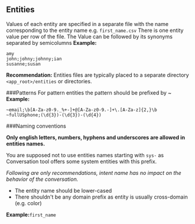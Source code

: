 ## Entities
Values of each entity are specified in a separate file with the name corresponding to the entity name
e.g. `first_name.csv`
There is one entity value per row of the file. The Value can be followed by its synonyms separated by semicolumns
**Example:**
```
amy
john;johny;johnny;ian
susanne;susan
```
**Recommendation:** Entities files are typically placed to a separate directory `<app_root>/entities` or directories.

###Patterns
For pattern entities the pattern should be prefixed by ~
**Example:**
```
~email;\b[A-Za-z0-9._%+-]+@[A-Za-z0-9.-]+\.[A-Za-z]{2,}\b
~fullUSphone;(\d{3})-(\d{3})-(\d{4})
```

###Naming conventions

**Only english letters, numbers, hyphens and underscores are allowed in entities names.**

You are supposed not to use entities names starting with `sys-` as Conversation tool offers some system entities with this prefix.

_Following are only recommendations, intent name has no impact on the behavior of the conversation._

- The entity name should be lower-cased
- There shouldn't be any domain prefix as entity is usually cross-domain (e.g. color)

**Example:**`first_name`


